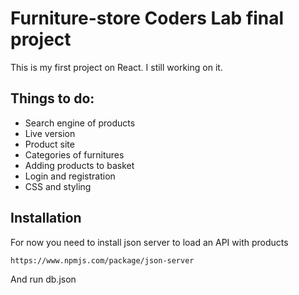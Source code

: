 # Furniture-store Coders Lab final project
This is my first project on React. I still working on it.
## Things to do:
- Search engine of products
- Live version
- Product site
- Categories of furnitures
- Adding products to basket
- Login and registration
- CSS and styling
## Installation
For now you need to install json server to load an API with products

```https://www.npmjs.com/package/json-server```

And run db.json
